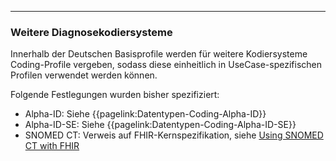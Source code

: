 ------

### Weitere Diagnosekodiersysteme

Innerhalb der Deutschen Basisprofile werden für weitere Kodiersysteme Coding-Profile vergeben, sodass diese einheitlich in UseCase-spezifischen Profilen verwendet werden können.

Folgende Festlegungen wurden bisher spezifiziert:

- Alpha-ID: Siehe {{pagelink:Datentypen-Coding-Alpha-ID}}
- Alpha-ID-SE: Siehe {{pagelink:Datentypen-Coding-Alpha-ID-SE}}
- SNOMED CT: Verweis auf FHIR-Kernspezifikation, siehe [Using SNOMED CT with FHIR](https://www.hl7.org/fhir/snomedct.html)